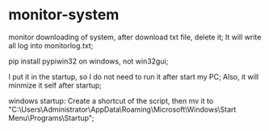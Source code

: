 # monitor-system
monitor downloading of system, after download txt file, delete it;
It will write all log into monitorlog.txt;

pip install pypiwin32 on windows, not win32gui;

I put it in the startup, so I do not need to run it after start my PC;
Also, it will minmize it self after startup;

windows startup:
Create a shortcut of the script, then mv it to "C:\Users\Administrator\AppData\Roaming\Microsoft\Windows\Start Menu\Programs\Startup\";
